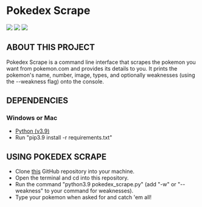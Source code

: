 # **Pokedex Scrape**
<img src = "https://github.com/arniboy4/pokedex/blob/master/assets/Screen%20Shot%202021-06-22%20at%2012.58.59%20PM.png">
<img src = "https://github.com/arniboy4/pokedex/blob/master/assets/pikachu.png">
<img src = "https://github.com/arniboy4/pokedex/blob/master/assets/Screen%20Shot%202021-06-22%20at%204.24.03%20PM.png">

## **ABOUT THIS PROJECT**
Pokedex Scrape is a command line interface that scrapes the pokemon you want from pokemon.com and provides its details to you.
It prints the pokemon's name, number, image, types, and optionally weaknesses (using the --weakness flag) onto the console. 

## **DEPENDENCIES**
### Windows or Mac
* [Python (v3.9)](https://www.python.org/downloads/)
* Run "pip3.9 install -r requirements.txt"

## **USING POKEDEX SCRAPE**
- Clone [this](https://github.com/uiuc-sp21-cs126/pokedex) GitHub repository into your machine.
- Open the terminal and cd into this repository.
- Run the command "python3.9 pokedex_scrape.py" (add "-w" or "--weakness" to your command for weaknesses).
- Type your pokemon when asked for and catch 'em all!
